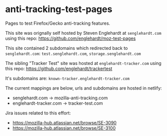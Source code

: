 # anti-tracking-test-pages
Pages to test Firefox/Gecko anti-tracking features.

This site was orignally self hosted by Steven Englehardt at `senglehardt.com` using this repo: https://github.com/englehardt/moz-test-pages

This site contained 2 subdomains which redirected back to `senglehardt.com`: `test.senglehardt.com`, `storage.senglehardt.com`

The sibling "Tracker Test" site was hosted at `englehardt-tracker.com` using this repo: https://github.com/englehardt/trackertest 

It's subdomains are: `known-tracker.englehardt-tracker.com`

The current mappings are below, urls and subdomains are hosted in netlify:
- senglehardt.com -> mozilla-anti-tracking.com
- englehardt-tracker.com -> tracker-test.com


Jira issues related to this effort:
- https://mozilla-hub.atlassian.net/browse/SE-3090
- https://mozilla-hub.atlassian.net/browse/SE-3100

